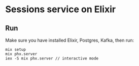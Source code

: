 # Sessions service on Elixir

## Run

Make sure you have installed Elixir, Postgres, Kafka, then run:

```
mix setup
mix phx.server
iex -S mix phx.server // interactive mode
```
